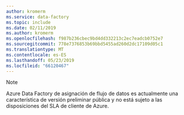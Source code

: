 ```yaml
---
author: kromerm
ms.service: data-factory
ms.topic: include
ms.date: 02/11/2019
ms.author: kromerm
ms.openlocfilehash: f987b236cbec9bd4dd332213c2ec7eadcb0752e7
ms.sourcegitcommit: 778e7376853b69bbd5455ad260d2dc17109d05c1
ms.translationtype: MT
ms.contentlocale: es-ES
ms.lasthandoff: 05/23/2019
ms.locfileid: "66120467"
---
```

> [!NOTE] 
> Azure Data Factory de asignación de flujo de datos es actualmente una característica de versión preliminar pública y no está sujeto a las disposiciones del SLA de cliente de Azure.